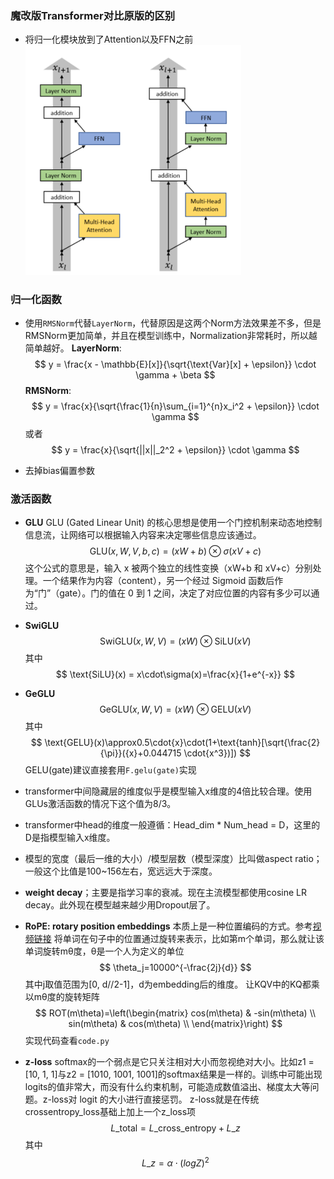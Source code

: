 ### 魔改版Transformer对比原版的区别

- 将归一化模块放到了Attention以及FFN之前
  <img src="1.png" alt="1" style="zoom: 50%;" />



### 归一化函数

- 使用`RMSNorm`代替`LayerNorm`，代替原因是这两个Norm方法效果差不多，但是RMSNorm更加简单，并且在模型训练中，Normalization非常耗时，所以越简单越好。
  **LayerNorm**:
  $$
  y = \frac{x - \mathbb{E}[x]}{\sqrt{\text{Var}[x] + \epsilon}} \cdot \gamma + \beta
  $$
  **RMSNorm**:
  $$
  y = \frac{x}{\sqrt{\frac{1}{n}\sum_{i=1}^{n}x_i^2 + \epsilon}} \cdot \gamma
  $$
  或者
  $$
  y = \frac{x}{\sqrt{||x||_2^2 + \epsilon}} \cdot \gamma
  $$

- 去掉bias偏置参数



### 激活函数

- **GLU**
  GLU (Gated Linear Unit) 的核心思想是使用一个门控机制来动态地控制信息流，让网络可以根据输入内容来决定哪些信息应该通过。
  $$
  \text{GLU}(x, W, V, b, c) = (xW + b)\otimes \sigma(xV + c)
  $$
  这个公式的意思是，输入 x 被两个独立的线性变换（xW+b 和 xV+c）分别处理。一个结果作为内容（content），另一个经过 Sigmoid 函数后作为“门”（gate）。门的值在 0 到 1 之间，决定了对应位置的内容有多少可以通过。

- **SwiGLU**
  $$
  \text{SwiGLU}(x, W, V) = (xW) \otimes \text{SiLU}(xV)
  $$
  其中
  $$
  \text{SiLU}(x) = x\cdot\sigma(x)=\frac{x}{1+e^{-x}}
  $$

- **GeGLU**
  $$
  \text{GeGLU}(x, W, V) = (xW) \otimes \text{GELU}(xV)
  $$
  其中
  $$
  \text{GELU}(x)\approx0.5\cdot{x}\cdot(1+\text{tanh}[\sqrt{\frac{2}{\pi}}({x}+0.044715 \cdot{x^3})])
  $$
  GELU(gate)建议直接套用`F.gelu(gate)`实现



- transformer中间隐藏层的维度似乎是模型输入x维度的4倍比较合理。使用GLUs激活函数的情况下这个值为8/3。
- transformer中head的维度一般遵循：Head_dim * Num_head = D，这里的D是指模型输入x维度。
- 模型的宽度（最后一维的大小）/模型层数（模型深度）比叫做aspect ratio；一般这个比值是100~156左右，宽远远大于深度。
- **weight decay**；主要是指学习率的衰减。现在主流模型都使用cosine LR decay。此外现在模型越来越少用Dropout层了。

- **RoPE: rotary position embeddings**
  本质上是一种位置编码的方式。参考[视频链接](https://www.youtube.com/watch?v=o29P0Kpobz0&t=351s) 将单词在句子中的位置通过旋转来表示，比如第m个单词，那么就让该单词旋转mθ度，θ是一个人为定义的单位
  $$
  \theta_j=10000^{-\frac{2j}{d}}
  $$
  其中j取值范围为[0, d//2-1]，d为embedding后的维度。
  让KQV中的KQ都乘以mθ度的旋转矩阵
  $$
  ROT(m\theta)=\left(\begin{matrix}
     cos(m\theta) & -sin(m\theta) \\
     sin(m\theta) & cos(m\theta) \\
    \end{matrix}\right)
  $$
  实现代码查看`code.py`

- **z-loss**
  softmax的一个弱点是它只关注相对大小而忽视绝对大小。比如z1 = [10, 1, 1]与z2 = [1010, 1001, 1001]的softmax结果是一样的。训练中可能出现logits的值非常大，而没有什么约束机制，可能造成数值溢出、梯度太大等问题。z-loss对 logit 的大小进行直接惩罚。
  z-loss就是在传统crossentropy_loss基础上加上一个z_loss项
  $$
  L\_{\text{total}} = L\_{\text{cross\_entropy}} + L\_{z}
  $$
  其中
  $$
  L\_{z} = \alpha\cdot(log{Z})^2
  $$
  

